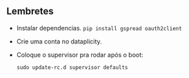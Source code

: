  ## Lembretes
- Instalar dependencias.
 `pip install gspread oauth2client`


- Crie uma conta no dataplicity.

- Coloque o supervisor pra rodar após o boot:

  `sudo update-rc.d supervisor defaults`


